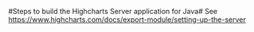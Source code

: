 #Steps to build the Highcharts Server application for Java#
See https://www.highcharts.com/docs/export-module/setting-up-the-server
